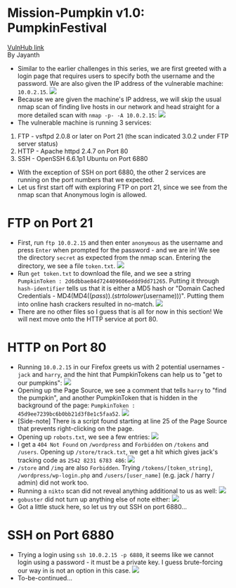 # Mission-Pumpkin v1.0: PumpkinFestival
[VulnHub link](https://www.vulnhub.com/entry/mission-pumpkin-v10-pumpkinfestival,329/)  
By Jayanth

* Similar to the earlier challenges in this series, we are first greeted with a login page that requires users to specify both the username and the password. We are also given the IP address of the vulnerable machine: `10.0.2.15`.
![](/screenshots/pumpkinfestival/loginInitial.jpg)
* Because we are given the machine's IP address, we will skip the usual nmap scan of finding live hosts in our network and head straight for a more detailed scan with `nmap -p- -A 10.0.2.15`:
![](/screenshots/pumpkinfestival/hostFullScan.jpg)
* The vulnerable machine is running 3 services:
1. FTP - vsftpd 2.0.8 or later on Port 21 (the scan indicated 3.0.2 under FTP server status)
2. HTTP - Apache httpd 2.4.7 on Port 80
3. SSH - OpenSSH 6.6.1p1 Ubuntu on Port 6880
* With the exception of SSH on port 6880, the other 2 services are running on the port numbers that we expected.
* Let us first start off with exploring FTP on port 21, since we see from the nmap scan that Anonymous login is allowed.

# FTP on Port 21
* First, run `ftp 10.0.2.15` and then enter `anonymous` as the username and press `Enter` when prompted for the password - and we are in! We see the directory `secret` as expected from the nmap scan. Entering the directory, we see a file `token.txt`.
![](/screenshots/pumpkinfestival/ftpLogin.jpg)
* Run `get token.txt` to download the file, and we see a string `PumpkinToken : 2d6dbbae84d724409606eddd9dd71265`. Putting it through `hash-identifier` tells us that it is either a MD5 hash or "Domain Cached Credentials - MD4(MD4(($pass)).(strtolower($username)))". Putting them into online hash crackers resulted in no-match.
![](/screenshots/pumpkinfestival/tokenTxt.jpg)
* There are no other files so I guess that is all for now in this section! We will next move onto the HTTP service at port 80.

# HTTP on Port 80
* Running `10.0.2.15` in our Firefox greets us with 2 potential usernames - `jack` and `harry`, and the hint that PumpkinTokens can help us to "get to our pumpkins": 
![](/screenshots/pumpkinfestival/siteHTTPPage.jpg)
* Opening up the Page Source, we see a comment that tells `harry` to "find the pumpkin", and another PumpkinToken that is hidden in the background of the page: `PumpkinToken : 45d9ee7239bc6b0bb21d3f8e1c5faa52`.
![](/screenshots/pumpkinfestival/siteHTTPPagePumpkinToken.jpg)
* [Side-note] There is a script found starting at line 25 of the Page Source that prevents right-clicking on the page.
* Opening up `robots.txt`, we see a few entries:
![](/screenshots/pumpkinfestival/robotsTxt.jpg)
* I get a `404 Not Found` on `/wordpress` and `Forbidden` on `/tokens` and `/users`. Opening up `/store/track.txt`, we get a hit which gives jack's tracking code as `2542 8231 6783 486`:
![](/screenshots/pumpkinfestival/storeTrackTxt.jpg)
* `/store` and `/img` are also `Forbidden`. Trying `/tokens/[token_string]`, `/wordpress/wp-login.php` and `/users/[user_name]` (e.g. jack / harry / admin) did not work too.
* Running a `nikto` scan did not reveal anything additional to us as well: 
![](/screenshots/pumpkinfestival/niktoScan.jpg)
* `gobuster` did not turn up anything else of note either:
![](/screenshots/pumpkinfestival/gobusterScan.jpg)
* Got a little stuck here, so let us try out SSH on port 6880...

# SSH on Port 6880
* Trying a login using `ssh 10.0.2.15 -p 6880`, it seems like we cannot login using a password - it must be a private key. I guess brute-forcing our way in is not an option in this case.
![](/screenshots/pumpkinfestival/sshAttemptLogin.jpg)
* To-be-continued...